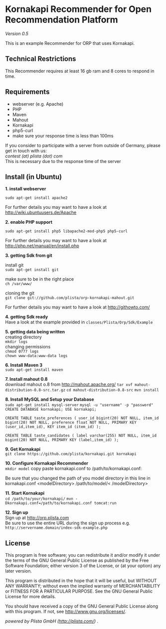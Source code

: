 Kornakapi Recommender for Open Recommendation Platform
==================================
*Version 0.5*

This is an example Recommender for ORP that uses Kornakapi.

Technical Restrictions
----------------------

This Recommender requires at least 16 gb ram and 8 cores to respond in time.




Requirements
------------
-  webserver (e.g. Apache)
-  PHP
- Maven
- Mahout
- Kornakapi
- php5-curl
-  make sure your response time is less than 100ms

If you consider to participate with a server from outside of Germany, please get in touch with us:<br>
*contest (at) plista (dot) com* <br>
This is necessary due to the response time of the server

Install (in Ubuntu)
-------------------

**1. install webserver**


`sudo apt-get install apache2`

For further details you may want to have a look at http://wiki.ubuntuusers.de/Apache


**2. enable PHP support**

`sudo apt-get install php5 libapache2-mod-php5 php5-curl`



For further details you may want to have a look at http://php.net/manual/en/install.php

**3. getting Sdk from git**

 install git<br>
`sudo apt-get install git`

 make sure to be in the right place<br>
`ch /var/www/`

 cloning the git<br>
`git clone git://github.com/plista/orp-kornakapi-mahout.git`

For further details you may want to have a look at http://githowto.com/

**4. getting Sdk ready** <br>
Have a look at the example provided in `classes/Plista/Orp/Sdk/Example`

**5. getting data being written** <br>
creating directory <br>
`mkdir logs` <br>
changing permissions <br>
`chmod 0777 logs` <br>
`chown www-data:www-data logs` <br>

**6. Install Maven 3**<br>
`sudo apt-get install maven`

**7. Install mahout 0.8**<br>
download mahout o.8 from http://mahout.apache.org/
`tar xvf mahout-distribution-0.8-src.tar.gz`
`cd mahout-distribution-0.8-src`
`mvn install`

**8. Install MySQL and Setup your Database**<br>
`sudo apt-get install mysql-server`
`mysql -u "username" -p "password"`
`CREATE DATABASE kornakapi;
USE kornakapi;`

`CREATE TABLE taste_preferences (
  user_id bigint(20) NOT NULL,
  item_id bigint(20) NOT NULL,
  preference float NOT NULL,
  PRIMARY KEY (user_id,item_id),
  KEY item_id (item_id)
);`

`CREATE TABLE taste_candidates (
  label varchar(255) NOT NULL,
  item_id bigint(20) NOT NULL,
  PRIMARY KEY (label,item_id)
);`

**9. Get Kornakapi**<br>
`git clone https://github.com/plista/kornakapi.git kornakapi`

**10. Configure Kornakapi Recommender**<br>
`mkdir model`
copy paste kornakapi.conf to /path/to/kornakapi.conf:

Be sure that you changed the path of you model directory in this line in kornakapi.conf &lt;modelDirectory&gt; /path/to/model/&lt; /modelDirectory&gt;

**11. Start Kornakapi**<br>
`cd /path/to/your/kornakapi/`
`mvn -Dkornakapi.conf=/path/to/kornakapi.conf tomcat:run`


**12. Sign up** <br>
Sign up at http://orp.plista.com <br>
Be sure to use the entire URL during the sign up process e.g.
`http://servername.domain/index-sdk-example.php`

License
-------
This program is free software; you can redistribute it and/or
modify it under the terms of the GNU General Public License as
published by the Free Software Foundation; either version 3 of
the License, or (at your option) any later version.

This program is distributed in the hope that it will be useful,
but WITHOUT ANY WARRANTY; without even the implied warranty of
MERCHANTABILITY or FITNESS FOR A PARTICULAR PURPOSE.  See the
GNU General Public License for more details.

You should have received a copy of the GNU General Public License
along with this program.  If not, see <http://www.gnu.org/licenses/>.



*powered by Plista GmbH (http://plista.com/)* .


